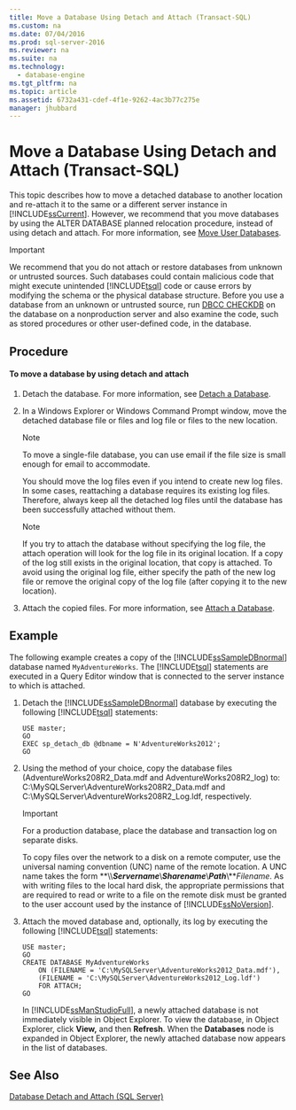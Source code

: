 ```yaml
---
title: Move a Database Using Detach and Attach (Transact-SQL)
ms.custom: na
ms.date: 07/04/2016
ms.prod: sql-server-2016
ms.reviewer: na
ms.suite: na
ms.technology: 
  - database-engine
ms.tgt_pltfrm: na
ms.topic: article
ms.assetid: 6732a431-cdef-4f1e-9262-4ac3b77c275e
manager: jhubbard
---
```

# Move a Database Using Detach and Attach (Transact-SQL)
This topic describes how to move a detached database to another location and re-attach it to the same or a different server instance in [!INCLUDE[ssCurrent](../../Topics/TopicNameContainA/includes/ssCurrent_md.md)]. However, we recommend that you move databases by using the ALTER DATABASE planned relocation procedure, instead of using detach and attach. For more information, see [Move User Databases](../../Topics/TopicNameNotContainA/Move-User-Databases.md).  
  
> [!IMPORTANT]  
>  We recommend that you do not attach or restore databases from unknown or untrusted sources. Such databases could contain malicious code that might execute unintended [!INCLUDE[tsql](../../Topics/TopicNameContainA/includes/tsql_md.md)] code or cause errors by modifying the schema or the physical database structure. Before you use a database from an unknown or untrusted source, run [DBCC CHECKDB](assetId:///2c506167-0b69-49f7-9282-241e411910df) on the database on a nonproduction server and also examine the code, such as stored procedures or other user-defined code, in the database.  
  
## Procedure  
  
#### To move a database by using detach and attach  
  
1.  Detach the database. For more information, see [Detach a Database](../../Topics/TopicNameContainA/Detach-a-Database.md).  
  
2.  In a Windows Explorer or Windows Command Prompt window, move the detached database file or files and log file or files to the new location.  
  
    > [!NOTE]  
    >  To move a single-file database, you can use email if the file size is small enough for email to accommodate.  
  
     You should move the log files even if you intend to create new log files. In some cases, reattaching a database requires its existing log files. Therefore, always keep all the detached log files until the database has been successfully attached without them.  
  
    > [!NOTE]  
    >  If you try to attach the database without specifying the log file, the attach operation will look for the log file in its original location. If a copy of the log still exists in the original location, that copy is attached. To avoid using the original log file, either specify the path of the new log file or remove the original copy of the log file (after copying it to the new location).  
  
3.  Attach the copied files. For more information, see [Attach a Database](../../Topics/TopicNameContainA/Attach-a-Database.md).  
  
## Example  
 The following example creates a copy of the [!INCLUDE[ssSampleDBnormal](../../Topics/TopicNameContainA/includes/ssSampleDBnormal_md.md)] database named `MyAdventureWorks`. The [!INCLUDE[tsql](../../Topics/TopicNameContainA/includes/tsql_md.md)] statements are executed in a Query Editor window that is connected to the server instance to which is attached.  
  
1.  Detach the [!INCLUDE[ssSampleDBnormal](../../Topics/TopicNameContainA/includes/ssSampleDBnormal_md.md)] database by executing the following [!INCLUDE[tsql](../../Topics/TopicNameContainA/includes/tsql_md.md)] statements:  
  
    ```  
    USE master;  
    GO  
    EXEC sp_detach_db @dbname = N'AdventureWorks2012';  
    GO  
    ```  
  
2.  Using the method of your choice, copy the database files (AdventureWorks208R2_Data.mdf and AdventureWorks208R2_log) to: C:\MySQLServer\AdventureWorks208R2_Data.mdf and C:\MySQLServer\AdventureWorks208R2_Log.ldf, respectively.  
  
    > [!IMPORTANT]  
    >  For a production database, place the database and transaction log on separate disks.  
  
     To copy files over the network to a disk on a remote computer, use the universal naming convention (UNC) name of the remote location. A UNC name takes the form **\\\\***Servername***\\***Sharename***\\***Path***\\***Filename*. As with writing files to the local hard disk, the appropriate permissions that are required to read or write to a file on the remote disk must be granted to the user account used by the instance of [!INCLUDE[ssNoVersion](../../Topics/TopicNameContainA/includes/ssNoVersion_md.md)].  
  
3.  Attach the moved database and, optionally, its log by executing the following [!INCLUDE[tsql](../../Topics/TopicNameContainA/includes/tsql_md.md)] statements:  
  
    ```  
    USE master;  
    GO  
    CREATE DATABASE MyAdventureWorks   
        ON (FILENAME = 'C:\MySQLServer\AdventureWorks2012_Data.mdf'),  
        (FILENAME = 'C:\MySQLServer\AdventureWorks2012_Log.ldf')  
        FOR ATTACH;  
    GO  
    ```  
  
     In [!INCLUDE[ssManStudioFull](../../Topics/TopicNameContainA/includes/ssManStudioFull_md.md)], a newly attached database is not immediately visible in Object Explorer. To view the database, in Object Explorer, click **View,** and then **Refresh**. When the **Databases** node is expanded in Object Explorer, the newly attached database now appears in the list of databases.  
  
## See Also  
 [Database Detach and Attach (SQL Server)](../../Topics/TopicNameNotContainA/Database-Detach-and-Attach--SQL-Server-.md)
